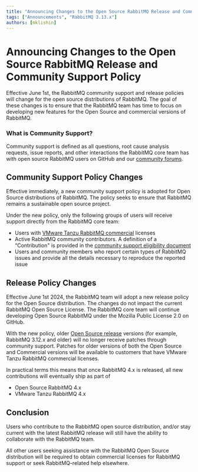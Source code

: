 ```yaml
---
title: "Announcing Changes to the Open Source RabbitMQ Release and Community Support Policy"
tags: ["Announcements", "RabbitMQ 3.13.x"]
authors: [mklishin]
---
```


# Announcing Changes to the Open Source RabbitMQ Release and Community Support Policy

Effective June 1st, the RabbitMQ community support and release policies will change for the open source distributions of RabbitMQ.
The goal of these changes is to ensure that the RabbitMQ team has time to focus on developing new features for the Open Source and commercial versions of RabbitMQ. 

### What is Community Support?

Community support is defined as all questions, root cause analysis requests, issue reports, and other interactions the RabbitMQ core team
has with open source RabbitMQ users on GitHub and our [community forums](/contact).

## Community Support Policy Changes

Effective immediately, a new community support policy is adopted for Open Source distributions of RabbitMQ.
The policy seeks to ensure that RabbitMQ remains a sustainable open source project.

Under the new policy, only the following groups of users will receive support directly from the RabbitMQ core team:

 * Users with [VMware Tanzu RabbitMQ commercial](https://tanzu.vmware.com/rabbitmq) licenses
 * Active RabbitMQ community contributors. A definition of a “Contribution" is provided in the [community support eligibility document](https://github.com/rabbitmq/rabbitmq-server/blob/main/COMMUNITY_SUPPORT.md)
 * Users and community members who report certain types of RabbitMQ issues and provide all the details necessary to reproduce the reported issue

## Release Policy Changes

Effective June 1st 2024, the RabbitMQ team will adopt a new release policy for the Open Source distribution.
The changes do not impact the current RabbitMQ Open Source License. The RabbitMQ core team will continue
developing Open Source RabbitMQ under the Mozilla Public License 2.0 on GitHub.

With the new policy, older [Open Source release](/release-information) versions (for example, RabbitMQ 3.12.x and older)
will no longer receive patches through community support.
Patches for older versions of both the Open Source and Commercial versions will be available to customers that have VMware Tanzu RabbitMQ commercial licenses.

In practical terms this means that once RabbitMQ 4.x is released, all new contributions will eventually ship as part of

 * Open Source RabbitMQ 4.x 
 * VMware Tanzu RabbitMQ 4.x

## Conclusion

Users who contribute to the RabbitMQ open source distribution, and/or stay current with the latest RabbitMQ release will still
have the ability to collaborate with the RabbitMQ team.

All other users seeking assistance with the RabbitMQ Open Source distribution will be required to obtain commercial licenses
for RabbitMQ support or seek RabbitMQ-related help elsewhere.



